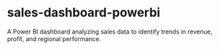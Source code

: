 # sales-dashboard-powerbi
A Power BI dashboard analyzing sales data to identify trends in revenue, profit, and regional performance.
